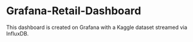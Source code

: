 # Grafana-Retail-Dashboard
This dashboard is created on Grafana with a Kaggle dataset streamed via InfluxDB.
